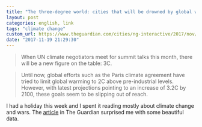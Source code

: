 ```yaml
---
title: "The three-degree world: cities that will be drowned by global warming"
layout: post
categories: english, link
tags: "climate change"
custom_url: https://www.theguardian.com/cities/ng-interactive/2017/nov/03/three-degree-world-cities-drowned-global-warming
date: "2017-11-19 21:29:30"
---
```


> When UN climate negotiators meet for summit talks this month, there will be a new figure on the table: 3C.

> Until now, global efforts such as the Paris climate agreement have tried to limit global warming to 2C above pre-industrial levels. However, with latest projections pointing to an increase of 3.2C by 2100, these goals seem to be slipping out of reach.

I had a holiday this week and I spent it reading mostly about climate change and
wars. The [article][0] in The Guardian surprised me with some beautiful data.

[0]: https://www.theguardian.com/cities/ng-interactive/2017/nov/03/three-degree-world-cities-drowned-global-warming
